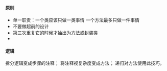#### 原则 ####
- 单一职责：一个类应该只做一类事情   一个方法最多只做一件事情
- 不要做超前的设计
- 第三次重复它的时候才抽出为方法或封装类
-


#### 逻辑 ####
拆分逻辑变成步骤的注释；
将注释视复杂度变成方法；
递归对方法使用此技巧。
